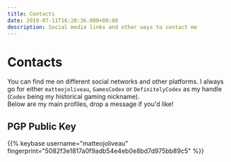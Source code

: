 ```yaml
---
title: Contacts
date: 2019-07-11T16:28:36.000+00:00
description: Social media links and other ways to contact me
---
```

<!-- markdownlint-disable single-h1-->
# Contacts

You can find me on different social networks and other platforms. I always go for either `matteojoliveau`, `GamesCodex` or `DefinitelyCodex` as my handle 
(`Codex` being my historical gaming nickname).  
Below are my main profiles, drop a message if you'd like!

<div class="level">
    <div class="level-left">
        <a class="level-item" target="_blank" href="mailto://matteojoliveau+contacts@gmail.com">
            <span class="icon is-large">
              <i class="fas fa-envelope is-size-2" title="matteojoliveau's Email"></i>
            </span>
        </a>
        <a class="level-item" target="_blank" href="https://t.me/gamescodex">
            <span class="icon is-large">
              <i class="fab fa-telegram-plane is-size-2" title="matteojoliveau's Telegram Account"></i>
            </span>
        </a>
        <a class="level-item" target="_blank" href="https://github.com/matteojoliveau">
            <span class="icon is-large">
              <i class="fab fa-github is-size-2" title="matteojoliveau's GitHub Profile"></i>
            </span>
        </a>
        <a class="level-item" target="_blank" href="https://twitter.com/matteojoliveau">
            <span class="icon is-large">
              <i class="fab fa-twitter is-size-2" title="matteojoliveau's Twitter Profile"></i>
            </span>
        </a>
        <a class="level-item" target="_blank" href="https://dev.to/matteojoliveau">
            <span class="icon is-large">
              <i class="fab fa-dev is-size-2" title="matteojoliveau's DEV Profile"></i>
            </span>
        </a>
        <a class="level-item" target="_blank" href="https://twitch.tv/definitelycodex">
            <span class="icon is-large">
              <i class="fab fa-twitch is-size-2" title="definitelycodex's Twitch Channel"></i>
            </span>
        </a>
    </div>
</div>

## PGP Public Key

{{% keybase username="matteojoliveau" fingerprint="5082f3e1817a0f9adb54e4eb0e8bd7d975bb89c5" %}}